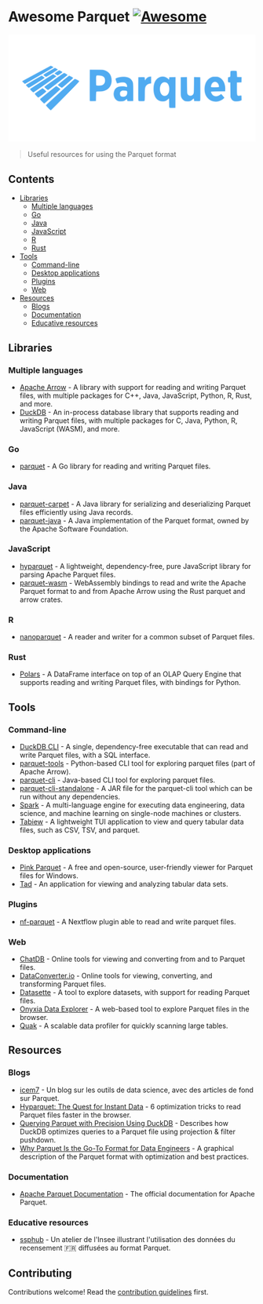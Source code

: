 # Awesome Parquet [![Awesome](https://awesome.re/badge.svg)](https://awesome.re)

[![Parquet Logo](assets/logo.svg)](https://parquet.apache.org/)

> Useful resources for using the Parquet format

## Contents

- [Libraries](#libraries)
  - [Multiple languages](#multiple-languages)
  - [Go](#go)
  - [Java](#java)
  - [JavaScript](#javascript)
  - [R](#r)
  - [Rust](#rust)
- [Tools](#tools)
  - [Command-line](#command-line)
  - [Desktop applications](#desktop-applications)
  - [Plugins](#plugins)
  - [Web](#web)
- [Resources](#resources)
  - [Blogs](#blogs)
  - [Documentation](#documentation)
  - [Educative resources](#educative-resources)

## Libraries

### Multiple languages

- [Apache Arrow](https://arrow.apache.org/docs) - A library with support for reading and writing Parquet files, with multiple packages for C++, Java, JavaScript, Python, R, Rust, and more.
- [DuckDB](https://duckdb.org/) - An in-process database library that supports reading and writing Parquet files, with multiple packages for C, Java, Python, R, JavaScript (WASM), and more.

### Go

- [parquet](https://github.com/parsyl/parquet) - A Go library for reading and writing Parquet files.

### Java

- [parquet-carpet](https://github.com/jerolba/parquet-carpet) - A Java library for serializing and deserializing Parquet files efficiently using Java records.
- [parquet-java](https://github.com/apache/parquet-java) - A Java implementation of the Parquet format, owned by the Apache Software Foundation.

### JavaScript

- [hyparquet](https://github.com/hyparquet/hyparquet) - A lightweight, dependency-free, pure JavaScript library for parsing Apache Parquet files.
- [parquet-wasm](https://kylebarron.dev/parquet-wasm/) - WebAssembly bindings to read and write the Apache Parquet format to and from Apache Arrow using the Rust parquet and arrow crates.

### R

- [nanoparquet](https://nanoparquet.r-lib.org/) - A reader and writer for a common subset of Parquet files.

### Rust

- [Polars](https://github.com/pola-rs/polars) - A DataFrame interface on top of an OLAP Query Engine that supports reading and writing Parquet files, with bindings for Python.

## Tools

### Command-line

- [DuckDB CLI](https://duckdb.org/docs/stable/clients/cli/overview.html) - A single, dependency-free executable that can read and write Parquet files, with a SQL interface.
- [parquet-tools](https://pypi.org/project/parquet-tools/) - Python-based CLI tool for exploring parquet files (part of Apache Arrow).
- [parquet-cli](https://github.com/apache/parquet-java/tree/master/parquet-cli) - Java-based CLI tool for exploring parquet files.
- [parquet-cli-standalone](https://github.com/marcelmay/parquet-cli-standalone) - A JAR file for the parquet-cli tool which can be run without any dependencies.
- [Spark](https://spark.apache.org/) - A multi-language engine for executing data engineering, data science, and machine learning on single-node machines or clusters.
- [Tabiew](https://github.com/shshemi/tabiew) - A lightweight TUI application to view and query tabular data files, such as CSV, TSV, and parquet.

### Desktop applications

- [Pink Parquet](https://pinkparquet.com/) - A free and open-source, user-friendly viewer for Parquet files for Windows.
- [Tad](https://github.com/antonycourtney/tad) - An application for viewing and analyzing tabular data sets.

### Plugins

- [nf-parquet](https://github.com/nextflow-io/nf-parquet) - A Nextflow plugin able to read and write parquet files.

### Web

- [ChatDB](https://www.chatdb.ai/tools) - Online tools for viewing and converting from and to Parquet files.
- [DataConverter.io](https://dataconverter.io/tools/parquet) - Online tools for viewing, converting, and transforming Parquet files.
- [Datasette](https://lite.datasette.io/) - A tool to explore datasets, with support for reading Parquet files.
- [Onyxia Data Explorer](https://datalab.sspcloud.fr/data-explorer) - A web-based tool to explore Parquet files in the browser.
- [Quak](https://manzt.github.io/quak) - A scalable data profiler for quickly scanning large tables.

## Resources

### Blogs

- [icem7](https://www.icem7.fr/category/outils/parquet/) - Un blog sur les outils de data science, avec des articles de fond sur Parquet.
- [Hyparquet: The Quest for Instant Data](https://blog.hyperparam.app/2025/07/24/quest-for-instant-data/) - 6 optimization tricks to read Parquet files faster in the browser.
- [Querying Parquet with Precision Using DuckDB](https://duckdb.org/2021/06/25/querying-parquet.html) - Describes how DuckDB optimizes queries to a Parquet file using projection & filter pushdown.
- [Why Parquet Is the Go-To Format for Data Engineers](https://luminousmen.com/post/why-parquet-is-the-goto-format-for-data-engineers) - A graphical description of the Parquet format with optimization and best practices.

### Documentation

- [Apache Parquet Documentation](https://parquet.apache.org/docs/) - The official documentation for Apache Parquet.

### Educative resources

- [ssphub](https://ssphub.github.io/ssphub-ateliers-parquet/) - Un atelier de l'Insee illustrant l'utilisation des données du recensement 🇫🇷 diffusées au format Parquet.

## Contributing

Contributions welcome! Read the [contribution guidelines](contributing.md) first.
